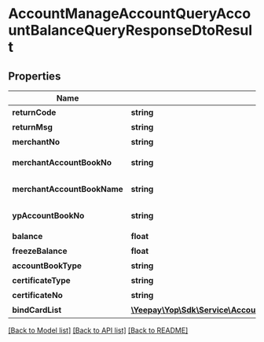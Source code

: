 # AccountManageAccountQueryAccountBalanceQueryResponseDtoResult

## Properties
Name | Type | Description | Notes
------------ | ------------- | ------------- | -------------
**returnCode** | **string** | 返回码 | [optional] 
**returnMsg** | **string** | 返回信息 | [optional] 
**merchantNo** | **string** | 商户编号 | [optional] 
**merchantAccountBookNo** | **string** | 商户侧记账簿编号 | [optional] 
**merchantAccountBookName** | **string** | 商户侧记账簿名称 | [optional] 
**ypAccountBookNo** | **string** | 易宝记账薄编号 | [optional] 
**balance** | **float** | 可用余额 | [optional] 
**freezeBalance** | **float** | 冻结金额 | [optional] 
**accountBookType** | **string** | 记账簿类型 | [optional] 
**certificateType** | **string** | 证件类型 | [optional] 
**certificateNo** | **string** | 证件号 | [optional] 
**bindCardList** | [**\Yeepay\Yop\Sdk\Service\Account\Model\AccountManageAccountQueryBindCardDTOResult[]**](AccountManageAccountQueryBindCardDTOResult.md) | 绑卡信息 | [optional] 

[[Back to Model list]](../README.md#documentation-for-models) [[Back to API list]](../README.md#documentation-for-api-endpoints) [[Back to README]](../README.md)


